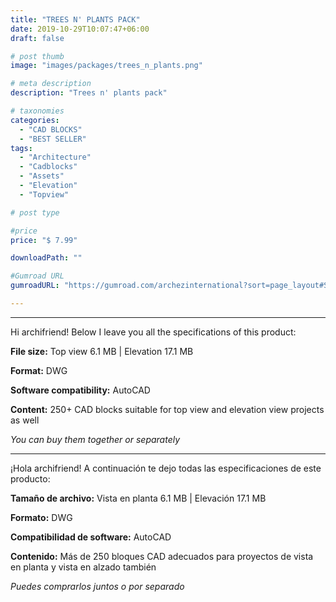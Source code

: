 ```yaml
---
title: "TREES N' PLANTS PACK"
date: 2019-10-29T10:07:47+06:00
draft: false

# post thumb
image: "images/packages/trees_n_plants.png"

# meta description
description: "Trees n' plants pack"

# taxonomies
categories:
  - "CAD BLOCKS"
  - "BEST SELLER"
tags:
  - "Architecture"
  - "Cadblocks"
  - "Assets"
  - "Elevation"
  - "Topview"

# post type

#price
price: "$ 7.99"

downloadPath: ""

#Gumroad URL
gumroadURL: "https://gumroad.com/archezinternational?sort=page_layout#SQOYI"

---
```


___

Hi archifriend! Below I leave you all the specifications of this product:

**File size:** Top view 6.1 MB | Elevation 17.1 MB

**Format:** DWG

**Software compatibility:** AutoCAD

**Content:** 250+ CAD blocks suitable for top view and elevation view projects as well

*You can buy them together or separately*

_____

¡Hola archifriend! A continuación te dejo todas las especificaciones de este producto:

**Tamaño de archivo:** Vista en planta 6.1 MB | Elevación 17.1 MB

**Formato:** DWG

**Compatibilidad de software:** AutoCAD

**Contenido:** Más de 250 bloques CAD adecuados para proyectos de vista en planta y vista en alzado también

*Puedes comprarlos juntos o por separado*